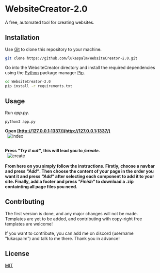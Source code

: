 # WebsiteCreator-2.0

A free, automated tool for creating websites.

## Installation

Use [Git](https://www.git-scm.com/) to clone this repository to your machine.

```bash
git clone https://github.com/lukaspalm/WebsiteCreator-2.0.git
```
  
Go into the WebsiteCreator directory and install the required dependencies using the [Python](https://python.org/) package manager [Pip](https://pip.pypa.io/en/stable/).
  
```bash
cd WebsiteCreator-2.0
pip install -r requirements.txt
```  

## Usage
Run *app.py*.

```bash
python3 app.py
```
**Open [http://127.0.0.1:1337/](http://127.0.0.1:1337/)**  
&nbsp;
![index](https://github.com/lukaspalm/WebsiteCreator-2.0/assets/86203896/f84aff31-95a6-4683-b503-a6282ada649f)  
&nbsp;

**Press *"Try it out"*, this will lead you to */create*.**  
&nbsp;
![create](https://github.com/lukaspalm/WebsiteCreator-2.0/assets/86203896/510db934-e27a-4d57-849e-e6f50f52e40f)  
&nbsp;  
**From here on you simply follow the instructions. Firstly, choose a navbar and press *"Add"*. Then choose the content of your page in the order you want it and press *"Add"* after selecting each component to add it to your site. Finally, add a footer and press *"Finish"* to download a .zip containting all page files you need.**

## Contributing

The first version is done, and any major changes will not be made. Templates are yet to be added, and contributing with copy-right free templates are welcome!  
  
If you want to contribute, you can add me on discord (username "lukaspalm") and talk to me there. Thank you in advance!

## License

[MIT](https://choosealicense.com/licenses/mit/)

